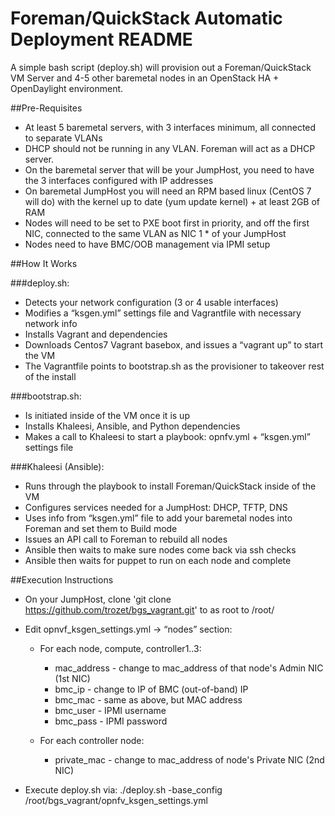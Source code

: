 # Foreman/QuickStack Automatic Deployment README

A simple bash script (deploy.sh) will provision out a Foreman/QuickStack VM Server and 4-5 other baremetal nodes in an OpenStack HA + OpenDaylight environment.

##Pre-Requisites

* At least 5 baremetal servers, with 3 interfaces minimum, all connected to separate VLANs
* DHCP should not be running in any VLAN. Foreman will act as a DHCP server.
* On the baremetal server that will be your JumpHost, you need to have the 3 interfaces configured with IP addresses
* On baremetal JumpHost you will need an RPM based linux (CentOS 7 will do) with the kernel up to date (yum update kernel) + at least 2GB of RAM
* Nodes will need to be set to PXE boot first in priority, and off the first NIC, connected to the same VLAN as NIC 1 * of your JumpHost
* Nodes need to have BMC/OOB management via IPMI setup

##How It Works

###deploy.sh:

* Detects your network configuration (3 or 4 usable interfaces)
* Modifies a “ksgen.yml” settings file and Vagrantfile with necessary network info
* Installs Vagrant and dependencies
* Downloads Centos7 Vagrant basebox, and issues a “vagrant up” to start the VM
* The Vagrantfile points to bootstrap.sh as the provisioner to takeover rest of the install

###bootstrap.sh:

* Is initiated inside of the VM once it is up
* Installs Khaleesi, Ansible, and Python dependencies
* Makes a call to Khaleesi to start a playbook: opnfv.yml + “ksgen.yml” settings file

###Khaleesi (Ansible):

* Runs through the playbook to install Foreman/QuickStack inside of the VM
* Configures services needed for a JumpHost: DHCP, TFTP, DNS
* Uses info from “ksgen.yml” file to add your baremetal nodes into Foreman and set them to Build mode
* Issues an API call to Foreman to rebuild all nodes
* Ansible then waits to make sure nodes come back via ssh checks
* Ansible then waits for puppet to run on each node and complete

##Execution Instructions

* On your JumpHost, clone 'git clone https://github.com/trozet/bgs_vagrant.git' to as root to /root/

* Edit opnvf_ksgen_settings.yml → “nodes” section:

  * For each node, compute, controller1..3:
    * mac_address - change to mac_address of that node's Admin NIC (1st NIC)
    * bmc_ip - change to IP of BMC (out-of-band) IP
    * bmc_mac - same as above, but MAC address
    * bmc_user - IPMI username
    * bmc_pass - IPMI password

  * For each controller node:
    * private_mac - change to mac_address of node's Private NIC (2nd NIC)

* Execute deploy.sh via: ./deploy.sh -base_config /root/bgs_vagrant/opnfv_ksgen_settings.yml
